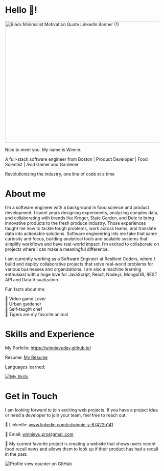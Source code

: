 # Hello 👋! 
<img width="1584" height="396" alt="Black Minimalist Motivation Quote LinkedIn Banner (1)" src="https://github.com/user-attachments/assets/5825389f-d845-403b-9a85-dcdad575d852" />

Nice to meet you. My name is Winnie. 

A full-stack software engineer from Boston | Product Developer | Food Scientist | Avid Gamer and Gardener

Revolutionizing the industry, one line of code at a time

# About me

I’m a software engineer with a background in food science and product development. I spent years designing experiments, analyzing complex data, and collaborating with brands like Kroger, State Garden, and Dole to bring innovative products to the fresh produce industry. Those experiences taught me how to tackle tough problems, work across teams, and translate data into actionable solutions. Software engineering lets me take that same curiosity and focus, building analytical tools and scalable systems that simplify workflows and have real-world impact. I’m excited to collaborate on projects where I can make a meaningful difference.

I am currently working as a Software Engineer at Resilient Coders, where I build and deploy collaborative projects that solve real-world problems for various businesses and organizations. I am also a machine learning enthusiast with a huge love for JavaScript, React, Node.js, MongoDB, REST API and Data Visualization.

Fun facts about me:

👾 Video game Lover \
🌱 Urban gardener \
🍲 Self-taught chef \
🐯 Tigers are my favorite animal 

# Skills and Experience

My Porfolio: https://winnieyudev.github.io/

Resume: [My Resume](https://github.com/user-attachments/files/22784813/SWE.Winnie.Yu.Resume.3.pdf)



Languages learned:

[![My Skills](https://skillicons.dev/icons?i=js,html,css,react,vite,nodejs,express,mongo,stackoverflow,vscode,wordpress)](https://skillicons.dev)

# Get in Touch

I am looking forward to join exciting web projects. If you have a project idea or need a developer to join your team, feel free to reach out.

💼 LinkedIn: www.linkedin.com/in/winnie-y-67422b141

📧 Email: winnieyu.pro@gmail.com

💎 My current favorite project is creating a website that shows users recent food recall news and allows them to look up if their product has had a recall in the past.

![Profile view counter on GitHub](https://komarev.com/ghpvc/?username=WinnieYuDev)


